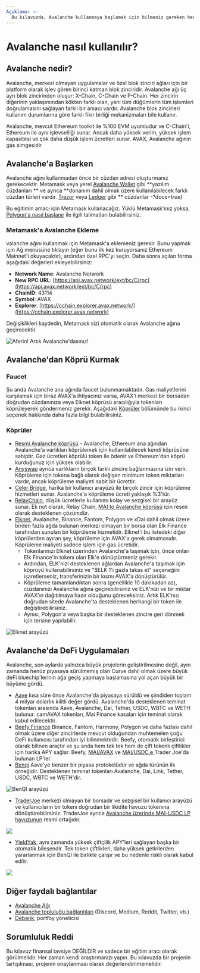```yaml
---
Açıklama: >-
  Bu kılavuzda, Avalanche kullanmaya başlamak için bilmeniz gereken her şeyi açıklayacağız.
---
```


# Avalanche nasıl kullanılır?

## Avalanche nedir?

Avalanche, merkezi olmayan uygulamalar ve özel blok zinciri ağları için bir platform olarak işlev gören birinci katman blok zinciridir. Avalanche ağı üç ayrı blok zincirinden oluşur: X-Chain, C-Chain ve P-Chain. Her zincirin diğerinin yaklaşımından kökten farklı olan, yani tüm düğümlerin tüm işlemleri doğrulamasını sağlayan farklı bir amacı vardır. Avalanche blok zincirleri kullanım durumlarına göre farklı fikir birliği mekanizmaları bile kullanır.

Avalanche, mevcut Ethereum toolkit ile %100 EVM uyumludur ve C-Chain'i, Ethereum ile aynı işlevselliği sunar. Ancak daha yüksek verim, yüksek işlem kapasitesi ve çok daha düşük işlem ücretleri sunar. AVAX, Avalanche ağının gas simgesidir

## Avalanche'a Başlarken

Avalanche ağını kullanmadan önce bir cüzdan adresi oluşturmanız gerekecektir. Metamask veya yerel [Avalanche Wallet](https://wallet.avax.network) gibi \*\*yazılım cüzdanları \*\* ve ayrıca \*\*donanım dahil olmak üzere kullanılabilecek farklı cüzdan türleri vardır. [Trezor](https://trezor.io/coins/) veya [Ledger](https://support.ledger.com/hc/en-us/articles/360020765779-Avalanche-AVAX) gibi \*\* cüzdanlar -?docs=true)

Bu eğitimin amacı için Metamask kullanacağız. Yüklü Metamask'ınız yoksa, [Polygon'a nasıl başlanır](../polygon-tutorials/how-to-get-started-on-polygon.md#downloading-metamask) ile ilgili talimatları bulabilirsiniz.

### Metamask'a Avalanche Ekleme

valanche ağını kullanmak için Metamask'a eklemeniz gerekir. Bunu yapmak için Ağ menüsüne tıklayın (eğer bunu ilk kez kuruyorsanız Ethereum Mainnet'i okuyacaktır), ardından özel RPC'yi seçin. Daha sonra açılan forma aşağıdaki değerleri ekleyebilirsiniz:

* **Network Name**: Avalanche Network
* **New RPC URL**: [https://api.avax.network/ext/bc/C/rpc](https://api.avax.network/ext/bc/C/rpc)
* **ChainID**: 43114
* **Symbol**: AVAX
* **Explorer**: [https://cchain.explorer.avax.network/](https://cchain.explorer.avax.network)

Değişiklikleri kaydedin, Metamask sizi otomatik olarak Avalanche ağına geçirecektir.

![Aferin! Artık Avalanche'dasınız!](<../.gitbook/assets/Screen Shot 2021-10-12 at 8.59.08 PM.png>)

## Avalanche'dan Köprü Kurmak

### Faucet

Şu anda Avalanche ana ağında faucet bulunmamaktadır. Gas maliyetlerini karşılamak için biraz AVAX'a ihtiyacınız varsa, AVAX'i merkezi bir borsadan doğrudan cüzdanınıza veya Elknet köprüsü aracılığıyla tokenları köprüleyerek göndermeniz gerekir. Aşağıdaki [Köprüler](nasıl-başlangıç-on-avalanche.md#bridges) bölümünde bu ikinci seçenek hakkında daha fazla bilgi bulabilirsiniz.

### Köprüler

* [Resmi Avalanche köprüsü](https://bridge.avax.network) - Avalanche, Ethereum ana ağından Avalanche'a varlıkları köprülemek için kullanılabilecek kendi köprüsüne sahiptir. Gaz ücretleri köprülü token ile ödenir ve Ethereum'dan köprü kurduğunuz için yüksek olabilir.
* [Anyswap](https://anyswap.exchange/#/bridge) ayrıca varlıkların birçok farklı zincire bağlanmasına izin verir. Köprüleme için tokena bağlı olarak değişen minimum token miktarları vardır, ancak köprüleme maliyeti sabit bir ücrettir.
* [Celer Bridge](https://cbridge.celer.network/#/transfer), harika bir kullanıcı arayüzü ile birçok zincir için köprüleme hizmetleri sunar. Avalanche'a köprüleme ücreti yaklaşık %3'tür.
* [RelayChain](https://app.relaychain.com/#/cross-chain-bridge-transfer), düşük ücretlerle kullanımı kolay ve sezgisel bir arayüz sunar. Ek not olarak, Relay Chain, [MAI to Avalanche köprüsü](../mai-university/mai-metaverse.md#avalanche) için resmi olarak desteklenen çözümdür.
* [Elknet](https://app.elk.finance/#/elknet), Avalanche, Binance, Fantom, Polygon ve xDai dahil olmak üzere birden fazla ağda bulunan merkezi olmayan bir borsa olan Elk Finance tarafından sunulan bir köprüleme hizmetidir. Elknet'i bu listedeki diğer köprülerden ayıran şey, köprüleme için AVAX'a gerek olmamasıdır. Köprüleme maliyeti sadece işlem için gas ücretidir.
  * Tokenlarınızı Elknet üzerinden Avalanche'a taşımak için, önce onları Elk Finance'in tokenı olan Elk'e dönüştürmeniz gerekir.
  * Ardından, ELK'nizi desteklenen ağlardan Avalanche'a taşımak için köprüyü kullanabilirsiniz ve "$ELK 1'i gazla takas et" seçeneğini işaretlerseniz, transferinizin bir kısmı AVAX'a dönüştürülür.
  * Köprüleme tamamlandıktan sonra (genellikle 10 dakikadan az), cüzdanınızı Avalanche ağına geçirebilirsiniz ve ELK'nizi ve bir miktar AVAX'ın dağıtılmaya hazır olduğunu göreceksiniz. Artık ELK'nızı doğrudan sitede Avalanche'ta desteklenen herhangi bir token ile değiştirebilirsiniz.
  * Aynısı, Polygon'a veya başka bir desteklenen zincire geri dönmek için tersine yapılabilir.

![Elknet arayüzü](<../.gitbook/assets/Screen Shot 2021-10-12 at 9.49.30 PM.png>)

## Avalanche'da DeFi Uygulamaları

Avalanche, son aylarda yalnızca büyük  projelerin geliştirilmesine değil, aynı zamanda henüz piyasaya sürülmemiş olan Curve dahil olmak üzere büyük deFi bluechip'lerinin ağa geçiş yapmaya başlamasına yol açan büyük bir büyüme gördü.

* [Aave](https://app.aave.com/dashboard) kısa süre önce Avalanche'da piyasaya sürüldü ve şimdiden toplam 4 milyar dolarlık kilitli değer gördü. Avalanche'da desteklenen teminat tokenları arasında Aave, Avalanche, Dai, Tether, USDC, WBTC ve WETH bulunur. camAVAX tokenları, Mai Finance kasaları için teminat olarak kabul edilecektir.
* [Beefy Finance](https://app.beefy.finance/#/avax) Binance, Fantom, Harmony, Polygon ve daha fazlası dahil olmak üzere diğer zincirlerde mevcut olduğundan muhtemelen çoğu DeFi kullanıcısı tarafından iyi bilinmektedir. Beefy, otomatik birleştirici olarak bilinen araçtır ve şu anda hem tek tek hem de çift tokenlı çiftlikler için harika APY sağlar. Beefy, [MAI/AVAX](https://app.beefy.finance/#/avax/vault/joe-mai-wavax) ve [MAI/USDC.e ](https://app.beefy.finance/#/avax/vault/joe-mai-usdc.e)Trader Joe'da bulunan LP'ler.
* [Benqi](https://app.benqi.fi/markets) Aave'ye benzer bir piyasa protokolüdür ve ağda türünün ilk örneğidir. Desteklenen teminat tokenları Avalanche, Dai, Link, Tether, USDC, WBTC ve WETH'dir.

![BenQI arayüzü](<../.gitbook/assets/Screen Shot 2021-10-12 at 10.11.19 PM.png>)

* [TraderJoe](https://www.traderjoexyz.com/#/home) merkezi olmayan bir borsadır ve sezgisel bir kullanıcı arayüzü ve kullanıcıların bir tokenı doğrudan bir likidite havuzu tokenına dönüştürebilirsiniz. TraderJoe ayrıca [Avalanche üzerinde MAI-USDC LP havuzunun](../mai-university/mai-metaverse.md#using-mai-on-avax) resmi ortağıdır.

![](<../.gitbook/assets/Screen Shot 2021-10-12 at 10.31.18 PM.png>)

* [YieldYak](https://yieldyak.com/farms), aynı zamanda yüksek çiftçilik APY'leri sağlayan başka bir otomatik bileşendir. Tek token çiftlikleri, daha yüksek getirilerden yararlanmak için BenQI ile birlikte çalışır ve bu nedenle riskli olarak kabul edilir.

![](<../.gitbook/assets/Screen Shot 2021-10-12 at 10.20.18 PM.png>)

## Diğer faydalı bağlantılar

* [Avalanche Ağı](https://www.avax.network/)
* [Avalanche topluluğu bağlantıları](https://www.avax.network/community) (Discord, Medium, Reddit, Twitter, vb.)
* [Debank](https://debank.com), portföy yöneticisi

## Sorumluluk Reddi

Bu kılavuz finansal tavsiye DEĞİLDİR ve sadece bir eğitim aracı olarak görülmelidir. Her zaman kendi araştırmanızı yapın. Bu kılavuzda bir projenin tartışılması, projenin onaylanması olarak değerlendirilmemelidir.
